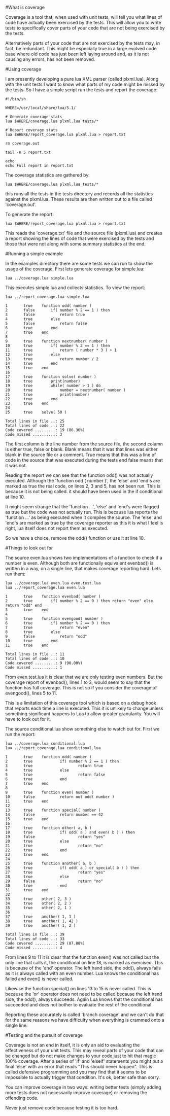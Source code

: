 #What is coverage

Coverage is a tool that, when used with unit tests, will tell you what
lines of code have actually been exercised by the tests. This will allow
you to write tests to specifically cover parts of your code that are not
being exercised by the tests.

Alternatively parts of your code that are not exercised by the tests may,
in fact, be redundant. This might be especially true in a large evolved 
code base where old code has just been left laying around and, as it is not
causing any errors, has not been removed.

#Using coverage

I am presently developing a pure lua XML parser (called plxml.lua). Along 
with the unit tests I want to know what parts of my code might be missed 
by the tests. So I have a simple script run the tests and report the coverage:

    #!/bin/sh

    WHERE=/usr/local/share/lua/5.1/

    # Generate coverage stats
    lua $WHERE/coverage.lua plxml.lua tests/*

    # Report coverage stats
    lua $WHERE/report_coverage.lua plxml.lua > report.txt

    rm coverage.out

    tail -n 5 report.txt

    echo
    echo Full report in report.txt

The coverage statistics are gathered by:

    lua $WHERE/coverage.lua plxml.lua tests/*

this runs all the tests in the tests directory and records all the statistics
against the plxml.lua. These results are then written out to a file called
'coverage.out'.

To generate the report:

    lua $WHERE/report_coverage.lua plxml.lua > report.txt

This reads the 'coverage.txt' file and the source file (plxml.lua) and creates
a report showing the lines of code that were exercised by the tests and those 
that were not along with some summary statistics at the end.

#Running a simple example

In the examples directory there are some tests we can run to show the usage of
the coverage. First lets generate coverage for simple.lua:

    lua ../coverage.lua simple.lua

This executes simple.lua and collects statistics. To view the report:

    lua ../report_coverage.lua simple.lua

    1       true    function odd( number )
    2       false       if( number % 2 == 1 ) then
    3       false           return true
    4       true        else
    5       false           return false
    6       true        end
    7       true    end
    8
    9       true    function nextnumber( number )
    10      true        if( number % 2 == 1 ) then
    11      true            return ( number * 3 ) + 1
    12      true        else
    13      true            return number / 2
    14      true        end
    15      true    end
    16
    17      true    function solve( number )
    18      true        print(number)
    19      true        while( number > 1 ) do
    20      true            number = nextnumber( number )
    21      true            print(number)
    22      true        end
    23      true    end
    24
    25      true    solve( 50 )

    Total lines in file ..: 25
    Total lines of code ..: 22
    Code covered .........: 19 (86.36%)
    Code missed ..........: 3

The first column is the line number from the source file, the second column is either
true, false or blank. Blank means that it was that lines was either blank in the source
file or a comment. True means that this was a line of code in the source that was 
executed during the tests end false means that it was not.

Reading the report we can see that the function odd() was not actually executed. Although
the 'function odd ( number )', the 'else' and 'end's are marked as true the real code, on
lines 2, 3 and 5, has not been run. This is because it is not being called. it should 
have been used in the if conditional at line 10.

It might seem strange that the 'function ...', 'else' and 'end's were flagged as true but 
the code was not actually run. This is because lua reports the 'function ...' as being 
executed when it compiles the source. The 'else' and 'end's are marked as true by the 
coverage reporter as this it is what I feel is right, lua itself does not report them 
as executed.

So we have a choice, remove the odd() function or use it at line 10.

#Things to look out for

The source even.lua shows two implementations of a function to check if a number is even.
Although both are functionally equivalent evenbad() is written in a way, on a single line,
that makes coverage reporting hard. Lets run them:

    lua ../coverage.lua even.lua even.test.lua
    lua ../report_coverage.lua even.lua

    1       true    function evenbad( number )
    2       true        if( number % 2 == 0 ) then return "even" else return "odd" end
    3       true    end
    4
    5       true    function evengood( number )
    6       true        if( number % 2 == 0 ) then 
    7       true            return "even" 
    8       true        else 
    9       false           return "odd" 
    10      true        end
    11      true    end

    Total lines in file ..: 11
    Total lines of code ..: 10
    Code covered .........: 9 (90.00%)
    Code missed ..........: 1

From even.test.lua it is clear that we are only testing even numbers. But the coverage
report of evenbad(), lines 1 to 3, would seem to say that the function has full coverage.
This is not so if you consider the coverage of evengood(), lines 5 to 11.

This is a limitation of this coverage tool which is based on a debug hook that reports
each time a line is executed. This it is unlikely to change unless something 
significant happens to Lua to allow greater granularity. You will have to look out for it.

The source conditional.lua show something else to watch out for. First we run the report:

    lua ../coverage.lua conditional.lua 
    lua ../report_coverage.lua conditional.lua 

    1       true    function odd( number )
    2       true            if( number % 2 == 1 ) then
    3       true                    return true
    4       true            else
    5       true                    return false
    6       true            end
    7       true    end
    8
    9       true    function even( number )
    10      false           return not odd( number )
    11      true    end
    12
    13      true    function special( number )
    14      false           return number == 42
    15      true    end
    16
    17      true    function other( a, b )
    18      true            if( odd( a ) and even( b ) ) then
    19      false                   return "yes"
    20      true            else
    21      true                    return "no"
    22      true            end
    23      true    end
    24
    25      true    function another( a, b )
    26      true            if( odd( a ) or special( b ) ) then
    27      true                    return "yes"
    28      true            else
    29      false                   return "no"
    30      true            end
    31      true    end
    32
    33      true    other( 2, 3 )
    34      true    other( 2, 2 )
    35      true    other( 2, 1 )
    36
    37      true    another( 1, 1 )
    38      true    another( 1, 42 )
    39      true    another( 1, 2 )

    Total lines in file ..: 39
    Total lines of code ..: 33
    Code covered .........: 29 (87.88%)
    Code missed ..........: 4

From lines 9 to 11 it is clear that the function even() was not called but the
only line that calls it, the conditional on line 18, is marked as exercised. This
is because of the 'and' operator. The left hand side, the odd(), always fails as
it is always called with an even number. Lua knows the conditional has failed and
even() is never called.

Likewise the function special() on lines 13 to 15 is never called. This is because
the 'or' operator does not need to be called because the left hand side, the odd(),
always succeeds. Again Lua knows that the conditional has succeeded and does not bother
to evaluate the rest of the conditional.

Reporting these accurately is called 'branch coverage' and we can't do that for the
same reasons we have difficulty when everything is crammed onto a single line.

#Testing and the pursuit of coverage

Coverage is not an end in itself, it is only an aid to evaluating the effectiveness of
your unit tests. This may reveal parts of your code that can be changed but do not
make changes to your code just to hit that magic 100% coverage. After a series of 'if' 
and 'elseif' statements you might put a final 'else' with an error that reads
"This should never happen". This is called defensive programming and you may find that 
it seems to be impossible to actually trigger that condition. It's ok, better safe 
than sorry.

You can improve coverage in two ways: writing better tests (simply adding more tests does
not necessarily improve coverage) or removing the offending code.

Never just remove code because testing it is too hard.
